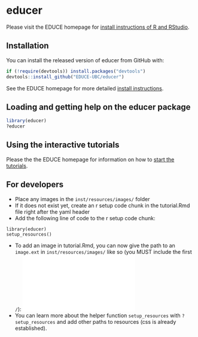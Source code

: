 
# educer

<!-- badges: start -->
<!-- badges: end -->

Please visit the EDUCE homepage for [install instructions of R and RStudio](https://educe-ubc.github.io/r_and_rstudio.html).



## Installation

You can install the released version of educer from GitHub with:

``` r
if (!require(devtools)) install.packages("devtools")
devtools::install_github("EDUCE-UBC/educer")
```

See the EDUCE homepage for more detailed [install instructions](https://educe-ubc.github.io/educer.html).



## Loading and getting help on the educer package

``` r
library(educer)
?educer
```



## Using the interactive tutorials

Please the the EDUCE homepage for information on how to [start the tutorials](https://educe-ubc.github.io/tutorials.html).



## For developers

- Place any images in the `inst/resources/images/` folder
- If it does not exist yet, create an r setup code chunk in the tutorial.Rmd file right after the yaml header
- Add the following line of code to the r setup code chunk:

```
library(educer)
setup_resources()
```

- To add an image in tutorial.Rmd, you can now give the path to an `image.ext` in `inst/resources/images/` like so (you MUST include the first `/`):
![](/images/image.ext)
- You can learn more about the helper function `setup_resources` with `?setup_resources` and add other paths to resources (css is already established).
